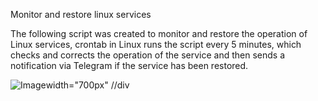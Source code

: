 Monitor and restore linux services

The following script was created to monitor and restore the operation of Linux services, crontab in Linux runs the script every 5 minutes, which checks and corrects the operation of the service and then sends a notification via Telegram if the service has been restored.

![Image](https://github.com/user-attachments/assets/a25547f1-998d-48d8-a67b-3013b8a75f77)width="700px" //div
